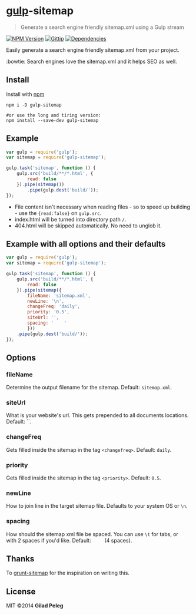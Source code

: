 # [gulp](https://github.com/wearefractal/gulp)-sitemap
> Generate a search engine friendly sitemap.xml using a Gulp stream

[![NPM Version](http://img.shields.io/npm/v/gulp-sitemap.svg)](https://npmjs.org/package/gulp-sitemap)
[![Gittip](http://img.shields.io/gittip/pgilad.svg)](https://www.gittip.com/pgilad/)
[![Dependencies](http://img.shields.io/gemnasium/pgilad/gulp-sitemap.svg)](https://gemnasium.com/pgilad/gulp-sitemap)

Easily generate a search engine friendly sitemap.xml from your project.

:bowtie: Search engines love the sitemap.xml and it helps SEO as well.

## Install

Install with [npm](https://npmjs.org/package/gulp-sitemap)

```
npm i -D gulp-sitemap

#or use the long and tiring version:
npm install --save-dev gulp-sitemap
```

## Example

```js
var gulp = require('gulp');
var sitemap = require('gulp-sitemap');

gulp.task('sitemap', function () {
    gulp.src('build/**/*.html', {
        read: false
    }).pipe(sitemap())
        .pipe(gulp.dest('build/'));
});
```

* File content isn't necessary when reading files - so to speed up building - use the `{read:false}` on `gulp.src`.
* index.html will be turned into directory path `/`.
* 404.html will be skipped automatically. No need to unglob it.

## Example with all options and their defaults
```js
var gulp = require('gulp');
var sitemap = require('gulp-sitemap');

gulp.task('sitemap', function () {
    gulp.src('build/**/*.html', {
        read: false
    }).pipe(sitemap({
        fileName: 'sitemap.xml',
        newLine: '\n',
        changeFreq: 'daily',
        priority: '0.5',
        siteUrl: '',
        spacing: '    '
        }))
    .pipe(gulp.dest('build/'));
});
```

## Options

### fileName

Determine the output filename for the sitemap. Default: `sitemap.xml`.

### siteUrl

What is your website's url. This gets prepended to all documents locations. Default: ``.

### changeFreq

Gets filled inside the sitemap in the tag `<changefreq>`. Default: `daily`.

### priority

Gets filled inside the sitemap in the tag `<priority>`. Default: `0.5`.

### newLine

How to join line in the target sitemap file. Defaults to your system OS or `\n`.

### spacing

How should the sitemap xml file be spaced. You can use `\t` for tabs, or `  ` with 2
spaces if you'd like. Default: `    ` (4 spaces).

## Thanks

To [grunt-sitemap](https://github.com/RayViljoen/grunt-sitemap) for the inspiration on writing this.

## License

MIT ©2014 **Gilad Peleg**
